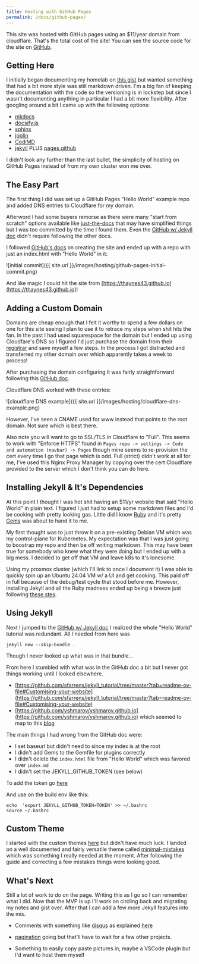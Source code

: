 ```yaml
---
title: Hosting with GitHub Pages
permalink: /docs/github-pages/
---
```


This site was hosted with GitHub pages using an $11/year domain from cloudflare. That's the total cost of the site! You can see the source code for the site on [GitHub](https://github.com/thaynes43/thaynes43.github.io).

## Getting Here

I initially began documenting my homelab on [this gist](https://gist.github.com/thaynes43/6135cdde0b228900d70ab49dfe386f91) but wanted something that had a bit more style was still markdown driven. I'm a big fan of keeping the documentation with the code so the versioning is in lockstep but since I wasn't documenting anything in particular I had a bit more flexibility. After googling around a bit I came up with the following options:

* [mkdocs](https://www.mkdocs.org/)
* [docsify.js](https://docsify.js.org/)
* [sphinx](https://www.sphinx-doc.org/en/master/)
* [joplin](https://joplinapp.org/)
* [CodiMD](https://codimd.web.cern.ch/)
* [jekyll](https://jekyllrb.com/) PLUS [pages.github](https://pages.github.com/)

I didn't look any further than the last bullet, the simplicity of hosting on GitHub Pages instead of from my own cluster won me over.

## The Easy Part

The first thing I did was set up a GitHub Pages "Hello World" example repo and added DNS entries to Cloudflare for my domain. 

Afterword I had some buyers remorse as there were many "start from scratch" options available like [just-the-docs](https://github.com/just-the-docs/) that may have simplified things but I was too committed by the time I found them. Even the [GitHub w/ Jekyll doc](https://docs.github.com/en/pages/setting-up-a-github-pages-site-with-jekyll/creating-a-github-pages-site-with-jekyll) didn't require following the other docs.

I followed [GitHub's docs](https://docs.github.com/en/pages/getting-started-with-github-pages/creating-a-github-pages-site) on creating the site and ended up with a repo with just an index.html with "Hello World" in it:

![initial commit]({{ site.url }}/images/hosting/github-pages-initial-commit.png)

And like magic I could hit the site from [https://thaynes43.github.io](https://thaynes43.github.io)!

## Adding a Custom Domain

Domains are cheap enough that I felt it worthy to spend a few dollars on one for this site seeing I plan to use it to retrace my steps when shit hits the fan. In the past I had used squarespace for the domain but I ended up using Cloudfare's DNS so I figured I'd just purchase the domain from their [registrar](https://dash.cloudflare.com/1adbb78981186f1bd409cc11913b459a/domains/register) and save myself a few steps. In the process I got distracted and transferred my other domain over which apparently takes a week to process!

After purchasing the domain configuring it was fairly straightforward following this [GitHub doc](https://docs.github.com/en/pages/configuring-a-custom-domain-for-your-github-pages-site/about-custom-domains-and-github-pages). 

Cloudflare DNS worked with these entries:

![cloudflare DNS example]({{ site.url }}/images/hosting/cloudflare-dns-example.png)

However, I've seen a CNAME used for www instead that points to the root domain. Not sure which is best there.

Also note you will want to go to SSL/TLS in Cloudflare to "Full". This seems to work with "Enforce HTTPS" found in `Pages repo -> settings -> Code and automation (navbar) -> Pages` though mine seems to re-provision the cert every time I go that page which is odd. Full (strict) didn't work at all for me, I've used this Nginx Proxy Manager by copying over the cert Cloudflare provided to the server which I don't think you can do here.

## Installing Jekyll & It's Dependencies

At this point I thought I was hot shit having an $11/yr website that said "Hello World" in plain text. I figured I just had to setup some markdown files and I'd be cooking with pretty looking gas. Little did I know [Ruby](https://www.ruby-lang.org/en/) and it's pretty [Gems](https://rubygems.org/) was about to hand it to me.

My first thought was to just throw it on a pre-existing Debian VM which was my control-plane for Kubernetes. My expectation was that I was just going to boostrap my repo and then be off writing markdown. This may have been true for somebody who knew what they were doing but I ended up with a big mess. I decided to get off that VM and leave k8s to it's lonesome. 

Using my proxmox cluster (which I'll link to once I document it) I was able to quickly spin up an Ubuntu 24.04 VM w/ a UI and get cooking. This paid off in full because of the debug/test cycle that stood before me. However, installing Jekyll and all the Ruby madness ended up being a breeze just following [these stes](https://rubygems.org/).

## Using Jekyll

Next I jumped to the [GitHub w/ Jekyll doc](https://docs.github.com/en/pages/setting-up-a-github-pages-site-with-jekyll/creating-a-github-pages-site-with-jekyll) I realized the whole "Hello World" tutorial was redundant. All I needed from here was 


```
jekyll new --skip-bundle .
```

Though I never looked up what was in that bundle...

From here I stumbled with what was in the GitHub doc a bit but I never got things working until I looked elsewhere. 

* [https://github.com/sfarrens/jekyll_tutorial/tree/master?tab=readme-ov-file#Customising-your-website](https://github.com/sfarrens/jekyll_tutorial/tree/master?tab=readme-ov-file#Customising-your-website)
* [https://github.com/yshmarov/yshmarov.github.io](https://github.com/yshmarov/yshmarov.github.io) which seemed to map to this [blog](https://blog.corsego.com/)

The main things I had wrong from the GitHub doc were:

* I set baseurl but didn't need to since my index is at the root
* I didn't add Gems to the Gemfile for plugins correctly
* I didn't delete the `index.html` file from "Hello World" which was favored over `index.md`
* I didn't set the JEKYLL_GITHUB_TOKEN (see below)

To add the token go [here](https://github.com/settings/tokens)

And use on the build env like this:

```
echo  'export JEKYLL_GITHUB_TOKEN=TOKEN' >> ~/.bashrc
source ~/.bashrc
```

## Custom Theme

I started with the custom themes [here](https://pages.github.com/themes/) but didn't have much luck. I landed on a well documented and fairly versatile theme called [minimal-mistakes](https://mmistakes.github.io/minimal-mistakes/docs/quick-start-guide/) which was something I really needed at the moment. After following the guide and correcting a few mistakes things were looking good.

## What's Next

Still a lot of work to do on the page. Writing this as I go so I can remember what I did. Now that the MVP is up I'll work on circling back and migrating my notes and gist over. After that I can add a few more Jekyll features into the mix.

* Comments with something like [disqus](https://help.disqus.com/en/) as explained [here](https://mmistakes.github.io/minimal-mistakes/docs/configuration/#comments)

* [pagination](https://jekyllrb.com/docs/pagination/) going but that'll have to wait for a few other projects.

* Something to easily copy paste pictures in, maybe a VSCode plugin but I'd want to host them myself
